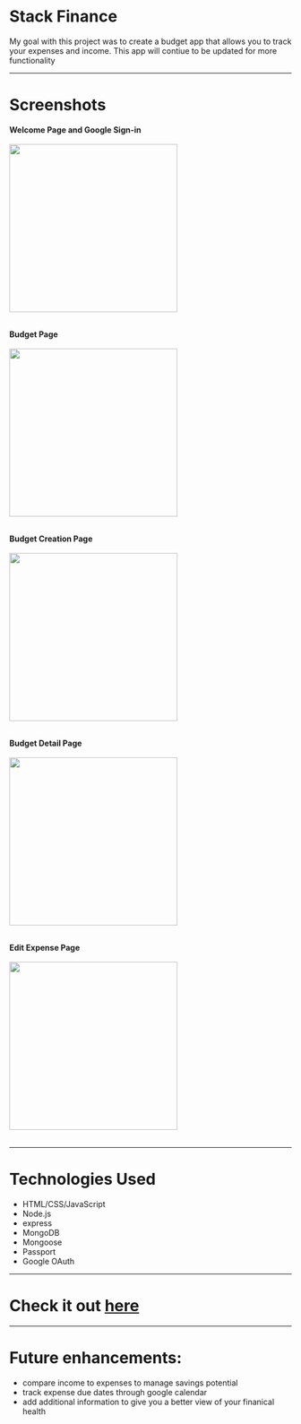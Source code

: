 # Stack Finance

My goal with this project was to create a budget app that allows you to track your expenses and income.
This app will contiue to be updated for more functionality

---

# Screenshots 

**Welcome Page and Google Sign-in**
<br><br>
<img src="https://i.imgur.com/Gs7OnlQ.png" height="300">
<br><br>

**Budget Page**
<br><br>
<img src="https://i.imgur.com/zdu3Pod.png" height="300">
<br><br>

**Budget Creation Page**
<br><br>
<img src="https://i.imgur.com/64DJysB.png" height="300">
<br><br>

**Budget Detail Page**
<br><br>
<img src="https://i.imgur.com/bzgwgtt.png" height="300">
<br><br>

**Edit Expense Page**
<br><br>
<img src="https://i.imgur.com/2mUC7cF.png" height="300">
<br><br>

---

# Technologies Used

* HTML/CSS/JavaScript
* Node.js
* express
* MongoDB
* Mongoose
* Passport
* Google OAuth

---

# Check it out [here](https://stack-finance-webapp.herokuapp.com/)

---

# Future enhancements:

* compare income to expenses to manage savings potential
* track expense due dates through google calendar
* add additional information to give you a better view of your finanical health